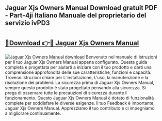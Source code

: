 ## Jaguar Xjs Owners Manual Download gratuit PDF - Part-4ji Italiano Manuale del proprietario del servizio ivPD3

# <h2><a href="http://dfexni.blite.top/?on=Jaguar+Xjs+Owners+Manual">🔗Download 👉🔴 Jaguar Xjs Owners Manual</a></h2>

[![Jaguar Xjs Owners Manual download](https://i.imgur.com/lujVjoI.png)](http://dfexni.blite.top/?on=Jaguar+Xjs+Owners+Manual)
Benvenuto nel manuale di Istruzioni per il tuo Jaguar Xjs Owners Manual appena configurato. Questa guida completa è progettata per aiutarti a iniziare con il tuo prodotto e darti una comprensione approfondita delle sue caratteristiche, funzioni e capacità. Troverai istruzioni chiare per L'installazione, L'uso, la manutenzione e la risoluzione dei problemi. La sicurezza prima di Jaguar Xjs Owners Manual, sempre questo prodotto è stato progettato pensando alla sicurezza. Si prega di osservare tutte le precauzioni di sicurezza durante il funzionamento. Questo Jaguar Xjs Owners Manual è dotato di funzionalità complete per soddisfare le diverse esigenze. Il tuo Feedback è importante, Jaguar Xjs Owners Manual. Apprezziamo il tuo contributo e ci impegniamo a migliorare continuamente.

